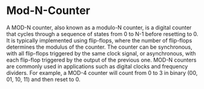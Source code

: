 # Mod-N-Counter
A MOD-N counter, also known as a modulo-N counter, is a digital counter that cycles through a sequence of states from 0 to N-1 before resetting to 0. It is typically implemented using flip-flops, where the number of flip-flops determines the modulus of the counter. The counter can be synchronous, with all flip-flops triggered by the same clock signal, or asynchronous, with each flip-flop triggered by the output of the previous one. MOD-N counters are commonly used in applications such as digital clocks and frequency dividers. For example, a MOD-4 counter will count from 0 to 3 in binary (00, 01, 10, 11) and then reset to 0.

